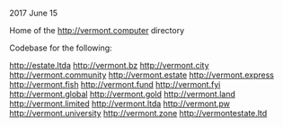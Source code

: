 2017 June 15

Home of the http://vermont.computer directory 
  
Codebase for the following:

http://estate.ltda
http://vermont.bz
http://vermont.city
http://vermont.community
http://vermont.estate
http://vermont.express
http://vermont.fish
http://vermont.fund
http://vermont.fyi
http://vermont.global
http://vermont.gold
http://vermont.land
http://vermont.limited
http://vermont.ltda
http://vermont.pw
http://vermont.university
http://vermont.zone
http://vermontestate.ltd